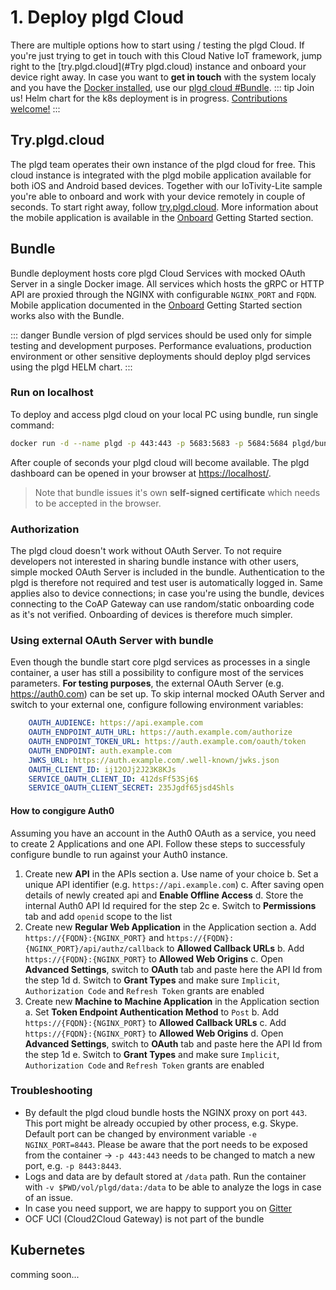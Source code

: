 # 1. Deploy plgd Cloud
There are multiple options how to start using / testing the plgd Cloud. If you're just trying to get in touch with this Cloud Native IoT framework, jump right to the [try.plgd.cloud](#Try plgd.cloud) instance and onboard your device right away. In case you want to **get in touch** with the system localy and you have the [Docker installed](https://docs.docker.com/get-docker/), use our [plgd cloud #Bundle](#bundle).
::: tip Join us!
Helm chart for the k8s deployment is in progress. [Contributions welcome!](https://github.com/plgd-dev/cloud)
:::

## Try.plgd.cloud
The plgd team operates their own instance of the plgd cloud for free. This cloud instance is integrated with the plgd mobile application available for both iOS and Android based devices. Together with our IoTivity-Lite sample you're able to onboard and work with your device remotely in couple of seconds. To start right away, follow [try.plgd.cloud](https://try.plgd.cloud). More information about the mobile application is available in the [Onboard](./2-onboard.md) Getting Started section.

<trycloud/>

## Bundle
Bundle deployment hosts core plgd Cloud Services with mocked OAuth Server in a single Docker image. All services which hosts the gRPC or HTTP API are proxied through the NGINX with configurable `NGINX_PORT` and `FQDN`. Mobile application documented in the [Onboard](./2-onboard.md) Getting Started section works also with the Bundle.

::: danger
Bundle version of plgd services should be used only for simple testing and development purposes. Performance evaluations, production environment or other sensitive deployments should deploy plgd services using the plgd HELM chart.
:::
### Run on localhost
To deploy and access plgd cloud on your local PC using bundle, run single command:
```bash
docker run -d --name plgd -p 443:443 -p 5683:5683 -p 5684:5684 plgd/bundle:v2next
```
After couple of seconds your plgd cloud will become available. The plgd dashboard can be opened in your browser at [https://localhost/](https://localhost/).
>Note that bundle issues it's own **self-signed certificate** which needs to be accepted in the browser.

### Authorization
The plgd cloud doesn't work without OAuth Server. To not require developers not interested in sharing bundle instance with other users, simple mocked OAuth Server is included in the bundle. Authentication to the plgd is therefore not required and test user is automatically logged in. Same applies also to device connections; in case you're using the bundle, devices connecting to the CoAP Gateway can use random/static onboarding code as it's not verified. Onboarding of devices is therefore much simpler.

### Using external OAuth Server with bundle
Even though the bundle start core plgd services as processes in a single container, a user has still a possibility to configure most of the services parameters. **For testing purposes**, the external OAuth Server (e.g. https://auth0.com) can be set up.
To skip internal mocked OAuth Server and switch to your external one, configure following environment variables:
```yaml
    OAUTH_AUDIENCE: https://api.example.com
    OAUTH_ENDPOINT_AUTH_URL: https://auth.example.com/authorize
    OAUTH_ENDPOINT_TOKEN_URL: https://auth.example.com/oauth/token
    OAUTH_ENDPOINT: auth.example.com
    JWKS_URL: https://auth.example.com/.well-known/jwks.json
    OAUTH_CLIENT_ID: ij12OJj2J23K8KJs
    SERVICE_OAUTH_CLIENT_ID: 412dsFf53Sj6$
    SERVICE_OAUTH_CLIENT_SECRET: 235Jgdf65jsd4Shls
```

#### How to congigure Auth0
Assuming you have an account in the Auth0 OAuth as a service, you need to create 2 Applications and one API. Follow these steps to successfuly configure bundle to run against your Auth0 instance.
1. Create new **API** in the APIs section
    a. Use name of your choice
    b. Set a unique API identifier (e.g. `https://api.example.com`)
    c. After saving open details of newly created api and **Enable Offline Access**
    d. Store the internal Auth0 API Id required for the step 2c 
    e. Switch to **Permissions** tab and add `openid` scope to the list
1. Create new **Regular Web Application** in the Application section
    a. Add `https://{FQDN}:{NGINX_PORT}` and `https://{FQDN}:{NGINX_PORT}/api/authz/callback` to **Allowed Callback URLs**
    b. Add `https://{FQDN}:{NGINX_PORT}` to **Allowed Web Origins**
    c. Open **Advanced Settings**, switch to **OAuth** tab and paste here the API Id from the step 1d
    d. Switch to **Grant Types** and make sure `Implicit`, `Authorization Code` and `Refresh Token` grants are enabled
1. Create new **Machine to Machine Application** in the Application section
    a. Set **Token Endpoint Authentication Method** to `Post`
    b. Add `https://{FQDN}:{NGINX_PORT}` to **Allowed Callback URLs**
    c. Add `https://{FQDN}:{NGINX_PORT}` to **Allowed Web Origins**
    d. Open **Advanced Settings**, switch to **OAuth** tab and paste here the API Id from the step 1d
    e. Switch to **Grant Types** and make sure `Implicit`, `Authorization Code` and `Refresh Token` grants are enabled

### Troubleshooting
- By default the plgd cloud bundle hosts the NGINX proxy on port `443`. This port might be already occupied by other process, e.g. Skype. Default port can be changed by environment variable `-e NGINX_PORT=8443`. Please be aware that the port needs to be exposed from the container -> `-p 443:443` needs to be changed to match a new port, e.g. `-p 8443:8443`.
- Logs and data are by default stored at `/data` path. Run the container with `-v $PWD/vol/plgd/data:/data` to be able to analyze the logs in case of an issue.
- In case you need support, we are happy to support you on [Gitter](http://gitter.im/ocfcloud/Lobby)
- OCF UCI (Cloud2Cloud Gateway) is not part of the bundle

## Kubernetes
comming soon...